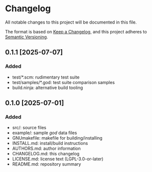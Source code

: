 # Changelog

All notable changes to this project will be documented in this file.

The format is based on [Keep a Changelog](https://keepachangelog.com/en/1.1.0/),
and this project adheres to [Semantic Versioning](https://semver.org/spec/v2.0.0.html).

## 0.1.1 [2025-07-07]

### Added
- test/*.scm: rudimentary test suite
- test/samples/*.god: test suite comparison samples
- build.ninja: alternative build tooling

## 0.1.0 [2025-07-01]

### Added
- src/: source files
- example/: sample *god* data files
- GNUmakefile: makefile for building/installing
- INSTALL.md: install/build instructions
- AUTHORS.md: author information
- CHANGELOG.md: this changelog
- LICENSE.md: license text (LGPL-3.0-or-later)
- README.md: repository summary
